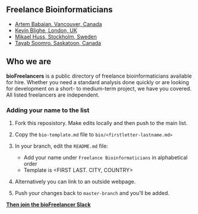 ## Freelance Bioinformaticians

- [Artem Babaian. Vancouver, Canada](bio/ababaian.md)
- [Kevin Blighe, London, UK](https://www.biostars.org/u/41557/)
- [Mikael Huss, Stockholm, Sweden](bio/mhuss.md)
- [Tayab Soomro. Saskatoon, Canada](bio/tsoomro.md)

## Who we are

**bioFreelancers** is a public directory of freelance bioinformaticians available for hire. Whether you need a standard analysis done quickly or are looking for development on a short- to medium-term project, we have you covered. All listed freelancers are independent.

### Adding your name to the list

1. Fork this reposistory. Make edits locally and then push to the main list.

2. Copy the `bio-template.md` file to `bio/<firstletter-lastname.md>`

3. In your branch, edit the `README.md` file:
	- Add your name under `Freelance Bioinformaticians` in alphabetical order
	- Template is <FIRST LAST. CITY, COUNTRY>

4. Alternatively you can link to an outside webpage.

5. Push your changes back to `master-branch` and you'll be added.

[**Then join the bioFreelancer Slack**](https://join.slack.com/t/biofreelancers/shared_invite/enQtOTQzODc1Mzk1NTA0LTE3NGJkYTRmMGUxYzViZGM2NjQxNjAyZWRlYmQ3OWI5ZjUzMmNkZGNmOGM5NzU5ZTdlYTE4ZGE0MjQ3MjVlYWI)
